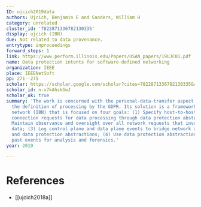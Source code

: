```yaml
---
ID: ujcich2019data
authors: Ujcich, Benjamin E and Sanders, William H
category: unrelated
cluster_id: '7822871336782130335'
display: ujcich (IBN)
due: Not related to data provenance.
entrytype: inproceedings
forward_steps: 1
link: https://www.perform.illinois.edu/Papers/USAN_papers/19UJC01.pdf
name: Data protection intents for software-defined networking
organization: IEEE
place: IEEENetSoft
pp: 271--275
scholar: https://scholar.google.com/scholar?cites=7822871336782130335&as_sdt=2005&sciodt=0,5&hl=en
scholar_id: n-x7kAhskGwJ
scholar_ok: true
summary: 'The work is concerned with the personal-data-transfer aspect included in
  the definition of processing by the GDPR. Its solution is a framework for an intent-based
  network (IBN) that is focused on four goals: (1) Specify host-to-host data plane
  connection requests for data processing through data protection abstractions; (2)
  Maintain observance and oversight over all network requests that involve personal
  data; (3) Log control plane and data plane events to bridge network abstractions
  and data protection abstractions; (4) Use data protection abstractions to query
  past events for analysis and forensics.'
year: 2019

---
```


# References

- [[ujcich2018a]]
